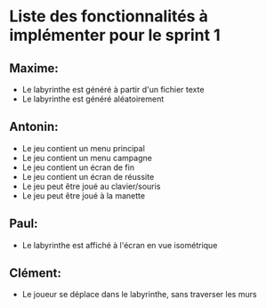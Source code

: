 # Liste des fonctionnalités à implémenter pour le sprint 1

## Maxime:
- Le labyrinthe est généré à partir d'un fichier texte
- Le labyrinthe est généré aléatoirement

## Antonin:
- Le jeu contient un menu principal
- Le jeu contient un menu campagne
- Le jeu contient un écran de fin
- Le jeu contient un écran de réussite
- Le jeu peut être joué au clavier/souris
- Le jeu peut être joué à la manette

## Paul:
- Le labyrinthe est affiché à l'écran en vue isométrique

## Clément:
- Le joueur se déplace dans le labyrinthe, sans traverser les murs
